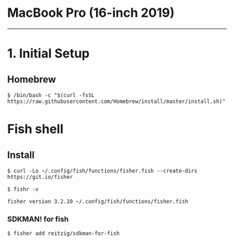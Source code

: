 # MacBook Pro (16-inch 2019)
---
# 1. Initial Setup
## Homebrew
```
$ /bin/bash -c "$(curl -fsSL https://raw.githubusercontent.com/Homebrew/install/master/install.sh)"
```

# Fish shell
## Install
```
$ curl -Lo ~/.config/fish/functions/fisher.fish --create-dirs https://git.io/fisher
```

```
$ fishr -v

fisher version 3.2.10 ~/.config/fish/functions/fisher.fish
```

### SDKMAN! for fish
```
$ fisher add reitzig/sdkman-for-fish
```
